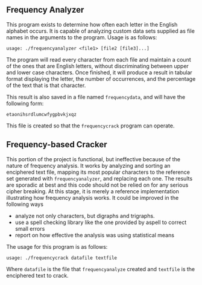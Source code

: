 ## Frequency Analyzer
This program exists to determine how often each letter in the English alphabet occurs. It is capable of analyzing custom data sets supplied as file names in the arguments to the program. Usage is as follows:

`usage: ./frequencyanalyzer <file1> [file2 [file3]...]`

The program will read every character from each file and maintain a count of the ones that are English letters, without discriminating between upper and lower case characters. Once finished, it will produce a result in tabular format displaying the letter, the number of occurrences, and the percentage of the text that is that character.

This result is also saved in a file named `frequencydata`, and will have the following form:

`etaonihsrdlumcwfygpbvkjxqz`

This file is created so that the `frequencycrack` program can operate.

## Frequency-based Cracker
This portion of the project is functional, but ineffective because of the nature of frequency analysis. It works by analyzing and sorting an enciphered text file, mapping its most popular characters to the reference set generated with `frequencyanalyzer`, and replacing each one. The results are sporadic at best and this code should not be relied on for any serious cipher breaking. At this stage, it is merely a reference implementation illustrating how frequency analysis works. It could be improved in the following ways

* analyze not only characters, but digraphs and trigraphs.
* use a spell checking library like the one provided by aspell to correct small errors
* report on how effective the analysis was using statistical means

The usage for this program is as follows:

`usage: ./frequencycrack datafile textfile`

Where `datafile` is the file that `frequencyanalyze` created and `textfile` is the enciphered text to crack.
